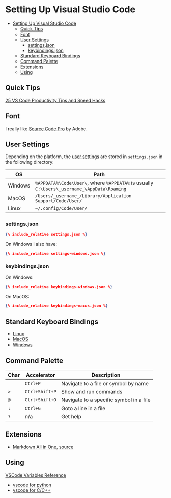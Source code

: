 # Setting Up Visual Studio Code

- [Setting Up Visual Studio Code](#setting-up-visual-studio-code)
  - [Quick Tips](#quick-tips)
  - [Font](#font)
  - [User Settings](#user-settings)
    - [settings.json](#settingsjson)
    - [keybindings.json](#keybindingsjson)
  - [Standard Keyboard Bindings](#standard-keyboard-bindings)
  - [Command Palette](#command-palette)
  - [Extensions](#extensions)
  - [Using](#using)


## Quick Tips

[25 VS Code Productivity Tips and Speed Hacks](https://www.youtube.com/watch?v=ifTF3ags0XI)

## Font

I really like [Source Code Pro](../fonts.html) by Adobe.

## User Settings

Depending on the platform, the [user settings](https://code.visualstudio.com/docs/getstarted/settings) are stored in `settings.json` in the following directory:

OS|Path
--|---
Windows|`%APPDATA%\Code\User\`, where `%APPDATA%` is usually `C:\Users\_username_\AppData\Roaming`
MacOS|`/Users/_username_/Library/Application Support/Code/User/`
Linux|`~/.config/Code/User/`

### settings.json

```json
{% include_relative settings.json %}
```
On Windows I also have:
```json
{% include_relative settings-windows.json %}
```

### keybindings.json

On Windows:

```json
{% include_relative keybindings-windows.json %}
```

On MacOS:

```json
{% include_relative keybindings-macos.json %}
```
## Standard Keyboard Bindings

* [Linux](keys-linux.html)
* [MacOS](keys-mac.html)
* [Windows](keys-windows.html)

## Command Palette

Char|Accelerator|Description
----|-----------|-----------
&nbsp;|`Ctrl+P`|Navigate to a file or symbol by name
`>`|`Ctrl+Shift+P`|Show and run commands
`@`|`Ctrl+Shift+O`|Navigate to a specific symbol in a file
`:`|`Ctrl+G`|Goto a line in a file
`?`|n/a|Get help

## Extensions

* [Markdown All in One](https://marketplace.visualstudio.com/items?itemName=yzhang.markdown-all-in-one),
[source](https://github.com/yzhang-gh/vscode-markdown)

## Using

[VSCode Variables Reference](https://code.visualstudio.com/docs/editor/variables-reference)

* [vscode for python](python.html)
* [vscode for C/C++](c_c++.html)
